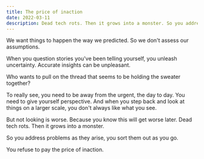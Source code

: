 ```yaml
---
title: The price of inaction
date: 2022-03-11
description: Dead tech rots. Then it grows into a monster. So you address problems as they arise, you sort them out as you go.
---
```


We want things to happen the way we predicted. So we don't assess our assumptions.

When you question stories you've been telling yourself, you unleash uncertainty. Accurate insights can be unpleasant.

Who wants to pull on the thread that seems to be holding the sweater together?

To really see, you need to be away from the urgent, the day to day. You need to give yourself perspective. And when you step back and look at things on a larger scale, you don't always like what you see.

But not looking is worse. Because you know this will get worse later. 
Dead tech rots. Then it grows into a monster.

So you address problems as they arise, you sort them out as you go.

You refuse to pay the price of inaction.



<!-- 


Dead tech rots. Then it grows into a monster.

Technology gets old faster than you expect. And that includes all these services you've been developing.

When you pay attention for a minute, you see patterns in the cobwebs. 


You pay attention.


The price of inaction


You begin assessing assumptions.



The good news is that we become better with [practice]().

It comes down to security hygiene.


Which means that examining assumptions is disquieting.

attention
watching
conscience

self-deception

wasting your budget

step back
look at things on a broader scale
generative creative alternatives

excavation process
a lot of pain

sort it out
things can be better
it's like surgery


delve into trouble as it arises

Accurate insights can be unpleasant.

 -->